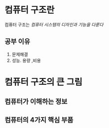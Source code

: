 
# 컴퓨터 구조란

컴퓨터 구조는 *컴퓨터 시스템의 디자인과 기능을 다룬다*

## 공부 이유
1. 문제해결
2. 성능. 용량 ,비용

# 컴퓨터 구조의 큰 그림

## 컴퓨터가 이해하는 정보




## 컴퓨터의 4가지 핵심 부품 

